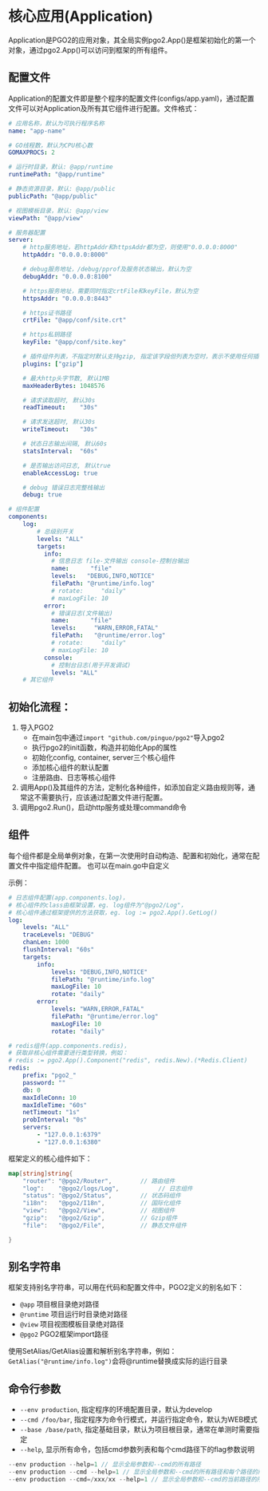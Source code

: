 # 核心应用(Application)
Application是PGO2的应用对象，其全局实例pgo2.App()是框架初始化的第一个对象，通过pgo2.App()可以访问到框架的所有组件。

## 配置文件
Application的配置文件即是整个程序的配置文件(configs/app.yaml)，通过配置文件可以对Application及所有其它组件进行配置。文件格式：
```yaml
# 应用名称，默认为可执行程序名称
name: "app-name"

# GO线程数，默认为CPU核心数
GOMAXPROCS: 2

# 运行时目录，默认: @app/runtime
runtimePath: "@app/runtime"

# 静态资源目录，默认: @app/public
publicPath: "@app/public"

# 视图模板目录，默认: @app/view
viewPath: "@app/view"

# 服务器配置
server:
    # http服务地址，若httpAddr和httpsAddr都为空，则使用"0.0.0.0:8000"
    httpAddr: "0.0.0.0:8000"

    # debug服务地址，/debug/pprof及服务状态输出，默认为空
    debugAddr: "0.0.0.0:8100"

    # https服务地址，需要同时指定crtFile和keyFile，默认为空
    httpsAddr: "0.0.0.0:8443"

    # https证书路径
    crtFile: "@app/conf/site.crt"

    # https私钥路径
    keyFile: "@app/conf/site.key"

    # 插件组件列表，不指定时默认支持gzip, 指定该字段但列表为空时，表示不使用任何插件,可选file
    plugins: ["gzip"]

    # 最大http头字节数, 默认1MB
    maxHeaderBytes: 1048576

    # 请求读取超时, 默认30s
    readTimeout:    "30s"

    # 请求发送超时, 默认30s
    writeTimeout:   "30s"

    # 状态日志输出间隔, 默认60s
    statsInterval:  "60s"

    # 是否输出访问日志, 默认true
    enableAccessLog: true

    # debug 错误日志完整栈输出
    debug: true

# 组件配置
components:
    log:
        # 总级别开关
        levels: "ALL"
        targets:
          info:
            # 信息日志 file-文件输出 console-控制台输出
            name:      "file"
            levels:   "DEBUG,INFO,NOTICE"
            filePath: "@runtime/info.log"
            # rotate:     "daily"
            # maxLogFile: 10
          error:
            # 错误日志(文件输出)
            name:      "file"
            levels:     "WARN,ERROR,FATAL"
            filePath:   "@runtime/error.log"
            # rotate:     "daily"
            # maxLogFile: 10
          console:
            # 控制台日志(用于开发调试)
            levels: "ALL"
    # 其它组件


```

## 初始化流程：
1. 导入PGO2
    - 在main包中通过`import "github.com/pinguo/pgo2"`导入pgo2
    - 执行pgo2的init函数，构造并初始化App的属性
    - 初始化config, container, server三个核心组件
    - 添加核心组件的默认配置
    - 注册路由、日志等核心组件
2. 调用App()及其组件的方法，定制化各种组件，如添加自定义路由规则等，通常这不需要执行，应该通过配置文件进行配置。
3. 调用pgo2.Run()，启动http服务或处理command命令

## 组件
每个组件都是全局单例对象，在第一次使用时自动构造、配置和初始化，通常在配置文件中指定组件配置。
也可以在main.go中自定义

示例：

```yaml
# 日志组件配置(app.components.log)，
# 核心组件的class由框架设置，eg. log组件为"@pgo2/Log"，
# 核心组件通过框架提供的方法获取，eg. log := pgo2.App().GetLog()
log:
    levels: "ALL"
    traceLevels: "DEBUG"
    chanLen: 1000
    flushInterval: "60s"
    targets:
        info:
            levels: "DEBUG,INFO,NOTICE"
            filePath: "@runtime/info.log"
            maxLogFile: 10
            rotate: "daily"
        error: 
            levels: "WARN,ERROR,FATAL"
            filePath: "@runtime/error.log"
            maxLogFile: 10
            rotate: "daily"
```

```yaml
# redis组件(app.components.redis)，
# 获取非核心组件需要进行类型转换，例如：
# redis := pgo2.App().Component("redis", redis.New).(*Redis.Client)
redis:
    prefix: "pgo2_"
    password: ""
    db: 0
    maxIdleConn: 10
    maxIdleTime: "60s"
    netTimeout: "1s"
    probInterval: "0s"
    servers:
        - "127.0.0.1:6379"
        - "127.0.0.1:6380"
```

框架定义的核心组件如下：
```go
map[string]string{
    "router": "@pgo2/Router",        // 路由组件
    "log":    "@pgo2/logs/Log",           // 日志组件
    "status": "@pgo2/Status",        // 状态码组件
    "i18n":   "@pgo2/I18n",          // 国际化组件
    "view":   "@pgo2/View",          // 视图组件
    "gzip":   "@pgo2/Gzip",          // Gzip组件
    "file":   "@pgo2/File",          // 静态文件组件

}
```

## 别名字符串
框架支持别名字符串，可以用在代码和配置文件中，PGO2定义的别名如下：
- `@app` 项目根目录绝对路径
- `@runtime` 项目运行时目录绝对路径
- `@view` 项目视图模板目录绝对路径
- `@pgo2` PGO2框架import路径

使用SetAlias/GetAlias设置和解析别名字符串，例如：
`GetAlias("@runtime/info.log")`会将@runtime替换成实际的运行目录

## 命令行参数
- `--env production`, 指定程序的环境配置目录，默认为develop
- `--cmd /foo/bar`, 指定程序为命令行模式，并运行指定命令，默认为WEB模式
- `--base /base/path`, 指定基础目录，默认为项目根目录，通常在单测时需要指定
- `--help`, 显示所有命令，包括cmd参数列表和每个cmd路径下的flag参数说明 

```go
--env production --help=1 // 显示全局参数和--cmd的所有路径
--env production --cmd --help=1 // 显示全局参数和--cmd的所有路径和每个路径的所有flag参数
--env production --cmd=/xxx/xx --help=1 // 显示全局参数和--cmd的当前路径的所有flag参数
```


